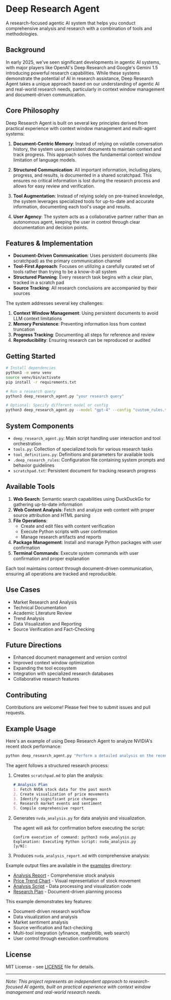 # Deep Research Agent

A research-focused agentic AI system that helps you conduct comprehensive analysis and research with a combination of tools and methodologies.

## Background

In early 2025, we've seen significant developments in agentic AI systems, with major players like OpenAI's Deep Research and Google's Gemini 1.5 introducing powerful research capabilities. While these systems demonstrate the potential of AI in research assistance, Deep Research Agent takes a unique approach based on our understanding of agentic AI and real-world research needs, particularly in context window management and document-driven communication.

## Core Philosophy

Deep Research Agent is built on several key principles derived from practical experience with context window management and multi-agent systems:

1. **Document-Centric Memory**: Instead of relying on volatile conversation history, the system uses persistent documents to maintain context and track progress. This approach solves the fundamental context window limitation of language models.

2. **Structured Communication**: All important information, including plans, progress, and results, is documented in a shared scratchpad. This ensures no critical information is lost during the research process and allows for easy review and verification.

3. **Tool Augmentation**: Instead of relying solely on pre-trained knowledge, the system leverages specialized tools for up-to-date and accurate information, documenting each tool's usage and results.

4. **User Agency**: The system acts as a collaborative partner rather than an autonomous agent, keeping the user in control through clear documentation and decision points.

## Features & Implementation

- **Document-Driven Communication**: Uses persistent documents (like scratchpad) as the primary communication channel
- **Tool-First Approach**: Focuses on utilizing a carefully curated set of tools rather than trying to be a know-it-all system
- **Structured Planning**: Every research task begins with a clear plan, tracked in a scratch pad
- **Source Tracking**: All research conclusions are accompanied by their sources

The system addresses several key challenges:
1. **Context Window Management**: Using persistent documents to avoid LLM context limitations
2. **Memory Persistence**: Preventing information loss from context truncation
3. **Progress Tracking**: Documenting all steps for reference and review
4. **Reproducibility**: Ensuring research can be reproduced or audited

## Getting Started

```bash
# Install dependencies
python3 -m venv venv
source venv/bin/activate
pip install -r requirements.txt

# Run a research query
python3 deep_research_agent.py "your research query"

# Optional: Specify different model or config
python3 deep_research_agent.py --model "gpt-4" --config "custom_rules.txt" "your query"
```

## System Components

- `deep_research_agent.py`: Main script handling user interaction and tool orchestration
- `tools.py`: Collection of specialized tools for various research tasks
- `tool_definitions.py`: Definitions and parameters for available tools
- `.deep_research_rules`: Configuration file containing system prompts and behavior guidelines
- `scratchpad.txt`: Persistent document for tracking research progress

## Available Tools

1. **Web Search**: Semantic search capabilities using DuckDuckGo for gathering up-to-date information
2. **Web Content Analysis**: Fetch and analyze web content with proper source attribution and HTML parsing
3. **File Operations**: 
   - Create and edit files with content verification
   - Execute Python scripts with user confirmation
   - Manage research artifacts and reports
4. **Package Management**: Install and manage Python packages with user confirmation
5. **Terminal Commands**: Execute system commands with user confirmation and proper explanation

Each tool maintains context through document-driven communication, ensuring all operations are tracked and reproducible.

## Use Cases

- Market Research and Analysis
- Technical Documentation
- Academic Literature Review
- Trend Analysis
- Data Visualization and Reporting
- Source Verification and Fact-Checking

## Future Directions

- Enhanced document management and version control
- Improved context window optimization
- Expanding the tool ecosystem
- Integration with specialized research databases
- Collaborative research features

## Contributing

Contributions are welcome! Please feel free to submit issues and pull requests.

## Example Usage

Here's an example of using Deep Research Agent to analyze NVIDIA's recent stock performance:

```bash
python deep_research_agent.py "Perform a detailed analysis on the recent (latest 1 month) trend of NVDA stock. How did the stock price change? Visualize it. Did you notice any sudden / big moves? What might have caused it? How about the market sentiment?"
```

The agent follows a structured research process:

1. Creates `scratchpad.md` to plan the analysis:
   ```markdown
   # Analysis Plan
   1. Fetch NVDA stock data for the past month
   2. Create visualization of price movements
   3. Identify significant price changes
   4. Research market events and sentiment
   5. Compile comprehensive report
   ```

2. Generates `nvda_analysis.py` for data analysis and visualization.

   The agent will ask for confirmation before executing the script:
   ```
   Confirm execution of command: python3 nvda_analysis.py
   Explanation: Executing Python script: nvda_analysis.py
   [y/N]: 
   ```

3. Produces `nvda_analysis_report.md` with comprehensive analysis:

Example output files are available in the [examples](examples/) directory:
- [Analysis Report](examples/nvda_analysis_report.md) - Comprehensive stock analysis
- [Price Trend Chart](examples/nvda_trend.png) - Visual representation of stock movement
- [Analysis Script](examples/nvda_analysis.py) - Data processing and visualization code
- [Research Plan](examples/scratchpad.md) - Document-driven planning process

This example demonstrates key features:
- Document-driven research workflow
- Data visualization and analysis
- Market sentiment analysis
- Source verification and fact-checking
- Multi-tool integration (yfinance, matplotlib, web search)
- User control through execution confirmations

## License

MIT License - see [LICENSE](LICENSE) file for details.

---

*Note: This project represents an independent approach to research-focused AI agents, built on practical experience with context window management and real-world research needs.* 